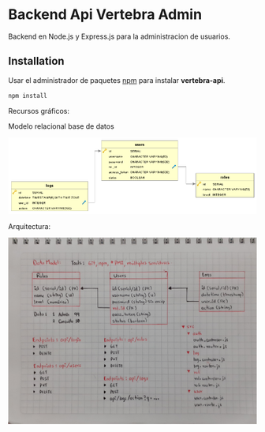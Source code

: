 # Backend Api Vertebra Admin

Backend en Node.js y Express.js para la administracion de usuarios.

## Installation

Usar el administrador de paquetes [npm](https://www.npmjs.com/) para instalar **vertebra-api**.

```bash
npm install
```

Recursos gráficos:

Modelo relacional base de datos

![alt text](https://github.com/joanayala/vertebra-api/blob/main/api-documentation/vertebra-api_db.png)

Arquitectura:

![alt text](https://github.com/joanayala/vertebra-api/blob/main/api-documentation/architecture.jpg)